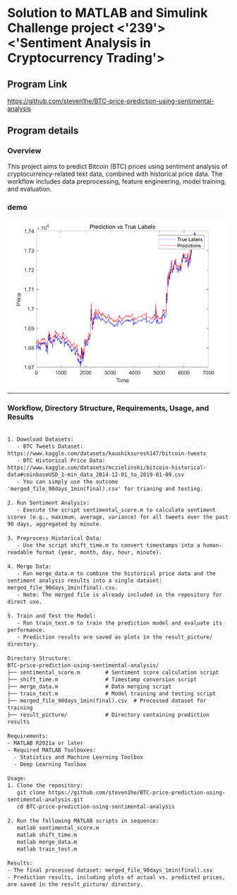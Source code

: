 # **Solution to MATLAB and Simulink Challenge project <'239'> <'Sentiment Analysis in Cryptocurrency Trading'>**

## **Program Link**  

https://github.com/steven1he/BTC-price-prediction-using-sentimental-analysis
## **Program details**  



### **Overview**
This project aims to predict Bitcoin (BTC) prices using sentiment analysis of cryptocurrency-related text data, combined with historical price data. The workflow includes data preprocessing, feature engineering, model training, and evaluation.

### **demo**
<p align="center">
    <img alt="result picture" src="https://github.com/steven1he/BTC-price-prediction-using-sentimental-analysis/blob/main/result_picture/prediction_vs_true.png" />
</p>

---

### **Workflow, Directory Structure, Requirements, Usage, and Results**

```plaintext

1. Download Datasets:
   - BTC Tweets Dataset: https://www.kaggle.com/datasets/kaushiksuresh147/bitcoin-tweets
   - BTC Historical Price Data: https://www.kaggle.com/datasets/mczielinski/bitcoin-historical-data#coinbaseUSD_1-min_data_2014-12-01_to_2019-01-09.csv
   - You can simply use the outcome 'merged_file_90days_1min(final).csv' for trianing and testing.

2. Run Sentiment Analysis:
   - Execute the script sentimental_score.m to calculate sentiment scores (e.g., maximum, average, variance) for all tweets over the past 90 days, aggregated by minute.

3. Preprocess Historical Data:
   - Use the script shift_time.m to convert timestamps into a human-readable format (year, month, day, hour, minute).

4. Merge Data:
   - Run merge_data.m to combine the historical price data and the sentiment analysis results into a single dataset: merged_file_90days_1min(final).csv.
   - Note: The merged file is already included in the repository for direct use.

5. Train and Test the Model:
   - Run train_test.m to train the prediction model and evaluate its performance.
   - Prediction results are saved as plots in the result_picture/ directory.

Directory Structure:
BTC-price-prediction-using-sentimental-analysis/
├── sentimental_score.m        # Sentiment score calculation script
├── shift_time.m               # Timestamp conversion script
├── merge_data.m               # Data merging script
├── train_test.m               # Model training and testing script
├── merged_file_90days_1min(final).csv  # Processed dataset for training
├── result_picture/            # Directory containing prediction results

Requirements:
- MATLAB R2021a or later
- Required MATLAB Toolboxes:
  - Statistics and Machine Learning Toolbox
  - Deep Learning Toolbox

Usage:
1. Clone the repository:
   git clone https://github.com/steven1he/BTC-price-prediction-using-sentimental-analysis.git
   cd BTC-price-prediction-using-sentimental-analysis

2. Run the following MATLAB scripts in sequence:
   matlab sentimental_score.m
   matlab shift_time.m
   matlab merge_data.m
   matlab train_test.m

Results:
- The final processed dataset: merged_file_90days_1min(final).csv
- Prediction results, including plots of actual vs. predicted prices, are saved in the result_picture/ directory.

